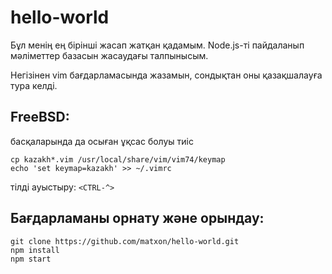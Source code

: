 # hello-world

Бұл менің ең бірінші жасап жатқан қадамым. Node.js-ті пайдаланып мәліметтер базасын жасаудағы талпынысым. 

Негізінен vim бағдарламасында жазамын, сондықтан оны қазақшалауға тура келді.

## FreeBSD:
басқаларында да осыған ұқсас болуы тиіс

    cp kazakh*.vim /usr/local/share/vim/vim74/keymap
    echo 'set keymap=kazakh' >> ~/.vimrc

тілді ауыстыру: `<CTRL-^>`

## Бағдарламаны орнату және орындау:

    git clone https://github.com/matxon/hello-world.git
    npm install
    npm start
